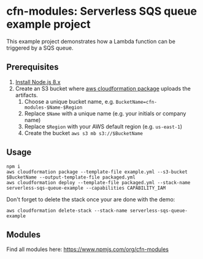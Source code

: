 # cfn-modules: Serverless SQS queue example project

This example project demonstrates how a Lambda function can be triggered by a SQS queue.

## Prerequisites

1. [Install Node.js 8.x](https://nodejs.org/)
2. Create an S3 bucket where [aws cloudformation package](https://docs.aws.amazon.com/cli/latest/reference/cloudformation/package.html) uploads the artifacts.
    1. Choose a unique bucket name, e.g. `BucketName=cfn-modules-$Name-$Region`
    2. Replace `$Name` with a unique name (e.g. your initials or company name)
    3. Replace `$Region` with your AWS default region (e.g. `us-east-1`)
    4. Create the bucket `aws s3 mb s3://$BucketName`

## Usage

```
npm i
aws cloudformation package --template-file example.yml --s3-bucket $BucketName --output-template-file packaged.yml
aws cloudformation deploy --template-file packaged.yml --stack-name serverless-sqs-queue-example --capabilities CAPABILITY_IAM
```

Don't forget to delete the stack once your are done with the demo:

```
aws cloudformation delete-stack --stack-name serverless-sqs-queue-example
```

## Modules

Find all modules here: https://www.npmjs.com/org/cfn-modules
